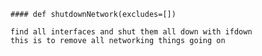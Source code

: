     #### def shutdownNetwork(excludes=[]) 
    
    find all interfaces and shut them all down with ifdown
    this is to remove all networking things going on
